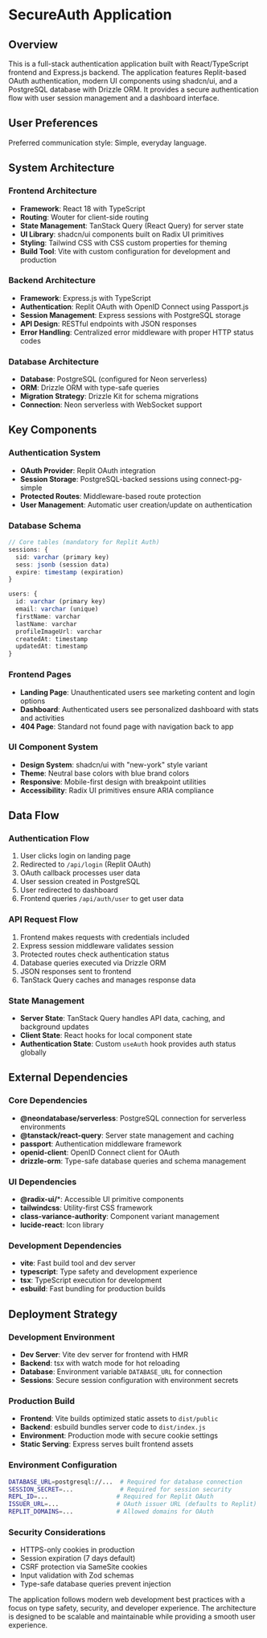 # SecureAuth Application

## Overview

This is a full-stack authentication application built with React/TypeScript frontend and Express.js backend. The application features Replit-based OAuth authentication, modern UI components using shadcn/ui, and a PostgreSQL database with Drizzle ORM. It provides a secure authentication flow with user session management and a dashboard interface.

## User Preferences

Preferred communication style: Simple, everyday language.

## System Architecture

### Frontend Architecture
- **Framework**: React 18 with TypeScript
- **Routing**: Wouter for client-side routing
- **State Management**: TanStack Query (React Query) for server state
- **UI Library**: shadcn/ui components built on Radix UI primitives
- **Styling**: Tailwind CSS with CSS custom properties for theming
- **Build Tool**: Vite with custom configuration for development and production

### Backend Architecture
- **Framework**: Express.js with TypeScript
- **Authentication**: Replit OAuth with OpenID Connect using Passport.js
- **Session Management**: Express sessions with PostgreSQL storage
- **API Design**: RESTful endpoints with JSON responses
- **Error Handling**: Centralized error middleware with proper HTTP status codes

### Database Architecture
- **Database**: PostgreSQL (configured for Neon serverless)
- **ORM**: Drizzle ORM with type-safe queries
- **Migration Strategy**: Drizzle Kit for schema migrations
- **Connection**: Neon serverless with WebSocket support

## Key Components

### Authentication System
- **OAuth Provider**: Replit OAuth integration
- **Session Storage**: PostgreSQL-backed sessions using connect-pg-simple
- **Protected Routes**: Middleware-based route protection
- **User Management**: Automatic user creation/update on authentication

### Database Schema
```typescript
// Core tables (mandatory for Replit Auth)
sessions: {
  sid: varchar (primary key)
  sess: jsonb (session data)
  expire: timestamp (expiration)
}

users: {
  id: varchar (primary key)
  email: varchar (unique)
  firstName: varchar
  lastName: varchar
  profileImageUrl: varchar
  createdAt: timestamp
  updatedAt: timestamp
}
```

### Frontend Pages
- **Landing Page**: Unauthenticated users see marketing content and login options
- **Dashboard**: Authenticated users see personalized dashboard with stats and activities
- **404 Page**: Standard not found page with navigation back to app

### UI Component System
- **Design System**: shadcn/ui with "new-york" style variant
- **Theme**: Neutral base colors with blue brand colors
- **Responsive**: Mobile-first design with breakpoint utilities
- **Accessibility**: Radix UI primitives ensure ARIA compliance

## Data Flow

### Authentication Flow
1. User clicks login on landing page
2. Redirected to `/api/login` (Replit OAuth)
3. OAuth callback processes user data
4. User session created in PostgreSQL
5. User redirected to dashboard
6. Frontend queries `/api/auth/user` to get user data

### API Request Flow
1. Frontend makes requests with credentials included
2. Express session middleware validates session
3. Protected routes check authentication status
4. Database queries executed via Drizzle ORM
5. JSON responses sent to frontend
6. TanStack Query caches and manages response data

### State Management
- **Server State**: TanStack Query handles API data, caching, and background updates
- **Client State**: React hooks for local component state
- **Authentication State**: Custom `useAuth` hook provides auth status globally

## External Dependencies

### Core Dependencies
- **@neondatabase/serverless**: PostgreSQL connection for serverless environments
- **@tanstack/react-query**: Server state management and caching
- **passport**: Authentication middleware framework
- **openid-client**: OpenID Connect client for OAuth
- **drizzle-orm**: Type-safe database queries and schema management

### UI Dependencies
- **@radix-ui/***: Accessible UI primitive components
- **tailwindcss**: Utility-first CSS framework
- **class-variance-authority**: Component variant management
- **lucide-react**: Icon library

### Development Dependencies
- **vite**: Fast build tool and dev server
- **typescript**: Type safety and development experience
- **tsx**: TypeScript execution for development
- **esbuild**: Fast bundling for production builds

## Deployment Strategy

### Development Environment
- **Dev Server**: Vite dev server for frontend with HMR
- **Backend**: tsx with watch mode for hot reloading
- **Database**: Environment variable `DATABASE_URL` for connection
- **Sessions**: Secure session configuration with environment secrets

### Production Build
- **Frontend**: Vite builds optimized static assets to `dist/public`
- **Backend**: esbuild bundles server code to `dist/index.js`
- **Environment**: Production mode with secure cookie settings
- **Static Serving**: Express serves built frontend assets

### Environment Configuration
```bash
DATABASE_URL=postgresql://...  # Required for database connection
SESSION_SECRET=...             # Required for session security
REPL_ID=...                   # Required for Replit OAuth
ISSUER_URL=...                # OAuth issuer URL (defaults to Replit)
REPLIT_DOMAINS=...            # Allowed domains for OAuth
```

### Security Considerations
- HTTPS-only cookies in production
- Session expiration (7 days default)
- CSRF protection via SameSite cookies
- Input validation with Zod schemas
- Type-safe database queries prevent injection

The application follows modern web development best practices with a focus on type safety, security, and developer experience. The architecture is designed to be scalable and maintainable while providing a smooth user experience.